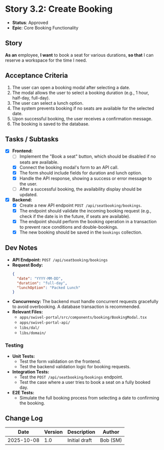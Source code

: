 # Story 3.2: Create Booking

- **Status**: Approved
- **Epic**: Core Booking Functionality

## Story

**As an** employee,
**I want** to book a seat for various durations,
**so that** I can reserve a workspace for the time I need.

## Acceptance Criteria

1. The user can open a booking modal after selecting a date.
2. The modal allows the user to select a booking duration (e.g., 1 hour, half-day, full-day).
3. The user can select a lunch option.
4. The system prevents booking if no seats are available for the selected date.
5. Upon successful booking, the user receives a confirmation message.
6. The booking is saved to the database.

## Tasks / Subtasks

- [x] **Frontend:**
  - [ ] Implement the "Book a seat" button, which should be disabled if no seats are available.
  - [x] Connect the booking modal's form to an API call.
  - [x] The form should include fields for duration and lunch option.
  - [x] Handle the API response, showing a success or error message to the user.
  - [ ] After a successful booking, the availability display should be updated.
- [x] **Backend:**
  - [x] Create a new API endpoint `POST /api/seatbooking/bookings`.
  - [x] The endpoint should validate the incoming booking request (e.g., check if the date is in the future, if seats are available).
  - [x] The endpoint should perform the booking operation in a transaction to prevent race conditions and double-bookings.
  - [x] The new booking should be saved in the `bookings` collection.

## Dev Notes

- **API Endpoint:** `POST /api/seatbooking/bookings`
- **Request Body:**
  ```json
  {
    "date": "YYYY-MM-DD",
    "duration": "full-day",
    "lunchOption": "Packed Lunch"
  }
  ```
- **Concurrency:** The backend must handle concurrent requests gracefully to avoid overbooking. A database transaction is recommended.
- **Relevant Files:**
  - `apps/swivel-portal/src/components/booking/BookingModal.tsx`
  - `apps/swivel-portal-api/`
  - `libs/dal/`
  - `libs/domain/`

### Testing

- **Unit Tests:**
  - Test the form validation on the frontend.
  - Test the backend validation logic for booking requests.
- **Integration Tests:**
  - Test the `POST /api/seatbooking/bookings` endpoint.
  - Test the case where a user tries to book a seat on a fully booked day.
- **E2E Tests:**
  - Simulate the full booking process from selecting a date to confirming the booking.

## Change Log

| Date | Version | Description | Author |
| --- | --- | --- | --- |
| 2025-10-08 | 1.0 | Initial draft | Bob (SM) |
